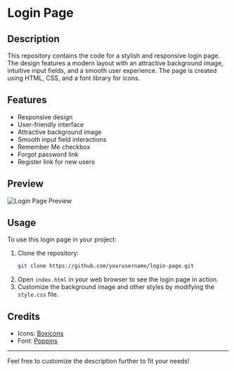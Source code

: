 # Login Page
## Description
This repository contains the code for a stylish and responsive login page. The design features a modern layout with an attractive background image, intuitive input fields, and a smooth user experience. The page is created using HTML, CSS, and a font library for icons.

## Features
- Responsive design
- User-friendly interface
- Attractive background image
- Smooth input field interactions
- Remember Me checkbox
- Forgot password link
- Register link for new users

## Preview
![Login Page Preview](images/login-page-preview.png)

## Usage
To use this login page in your project:
1. Clone the repository:
   ```bash
   git clone https://github.com/yourusername/login-page.git
   ```
2. Open `index.html` in your web browser to see the login page in action.
3. Customize the background image and other styles by modifying the `style.css` file.

## Credits
- Icons: [Boxicons](https://boxicons.com/)
- Font: [Poppins](https://fonts.google.com/specimen/Poppins)
---
Feel free to customize the description further to fit your needs!
